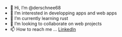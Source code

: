 - 👋 Hi, I’m @derschnee68
- 👀 I’m interested in developping apps and web apps
- 🌱 I’m currently learning rust
- 💞️ I’m looking to collaborate on web projects
- 📫 How to reach me ... [LinkedIn](https://www.linkedin.com/in/julien-schneider/)


<!---
derschnee68/derschnee68 is a ✨ special ✨ repository because its `README.md` (this file) appears on your GitHub profile.
You can click the Preview link to take a look at your changes.
--->

